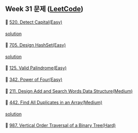 ## Week 31 문제 ([LeetCode](https://leetcode.com/explore/challenge/card/august-leetcoding-challenge/549/week-1-august-1st-august-7th/))

####
👀 [520. Detect Capital(Easy)](https://leetcode.com/problems/detect-capital/)
####
[solution](https://github.com/YChaeeun/Algorithm/blob/master/week31/Leetcode_520.kt)
####
####
👀 [705. Design HashSet(Easy)](https://leetcode.com/problems/design-hashset/)
####
[solution](https://github.com/YChaeeun/Algorithm/blob/master/week31/Leetcode_705.kt)
####
####
👀 [125. Valid Palindrome(Easy)](https://leetcode.com/problems/valid-palindrome/)
####

####
####
👀 [342. Power of Four(Easy)](https://leetcode.com/problems/power-of-four/)
####

####
####
👀 [211. Design Add and Search Words Data Structure(Medium)](https://leetcode.com/problems/design-add-and-search-words-data-structure/)
####

####
####
👀 [442. Find All Duplicates in an Array(Medium)](https://leetcode.com/problems/find-all-duplicates-in-an-array/)
####
[solution](https://github.com/YChaeeun/Algorithm/blob/master/week31/Leetcode_442.kt)
####
####
👀 [987. Vertical Order Traversal of a Binary Tree(Hard)](https://leetcode.com/problems/vertical-order-traversal-of-a-binary-tree/)
####

####
